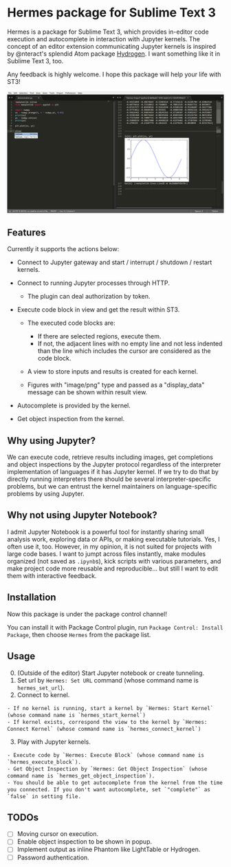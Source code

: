 Hermes package for Sublime Text 3
===

Hermes is a package for Sublime Text 3, which provides in-editor code execution and autocomplete in interaction with Jupyter kernels.
The concept of an editor extension communicating Jupyter kernels is inspired by @nteract's splendid Atom package [Hydrogen](https://github.com/nteract/Hydrogen). I want something like it in Sublime Text 3, too.

Any feedback is highly welcome. I hope this package will help your life with ST3!

![Introduction image](raw/images/README/intro.png)

Features
---------------

Currently it supports the actions below:

  - Connect to Jupyter gateway and start / interrupt / shutdown / restart kernels.
  - Connect to running Jupyter processes through HTTP.

    + The plugin can deal authorization by token.

  - Execute code block in view and get the result within ST3.

    + The executed code blocks are:

      * If there are selected regions, execute them.
      * If not, the adjacent lines with no empty line and not less indented than the line which includes the cursor are considered as the code block.

    + A view to store inputs and results is created for each kernel.
    + Figures with "image/png" type and passed as a "display_data" message can be shown within result view.

  - Autocomplete is provided by the kernel.
  - Get object inspection from the kernel.


Why using Jupyter?
-----------------

We can execute code, retrieve results including images, get completions and object inspections by the Jupyter protocol regardless of the interpreter implementation of languages if it has Jupyter kernel.
If we try to do that by directly running interpreters there should be several interpreter-specific problems, but we can entrust the kernel maintainers on language-specific problems by using Jupyter. 


Why not using Jupyter Notebook?
-----------------

I admit Jupyter Notebook is a powerful tool for instantly sharing small analysis work, exploring data or APIs, or making executable tutorials. Yes, I often use it, too.
However, in my opinion, it is not suited for projects with large code bases.
I want to jumpt across files instantly, make modules organized (not saved as `.ipynb`s), kick scripts with various parameters, and make project code more reusable and reproducible... but still I want to edit them with interactive feedback.


Installation
-----------------

Now this package is under the package control channel!

You can install it with Package Control plugin, run `Package Control: Install Package`, then choose `Hermes` from the package list.


Usage
-----------------

  0. (Outside of the editor) Start Jupyter notebook or create tunneling.
  1. Set url by `Hermes: Set URL` command (whose command name is `hermes_set_url`).
  2. Connect to kernel.

    - If no kernel is running, start a kernel by `Hermes: Start Kernel` (whose command name is `hermes_start_kernel`)
    - If kernel exists, correspond the view to the kernel by `Hermes: Connect Kernel` (whose command name is `hermes_connect_kernel`)

  3. Play with Jupyter kernels.

    - Execute code by `Hermes: Execute Block` (whose command name is `hermes_execute_block`).
    - Get Object Inspection by `Hermes: Get Object Inspection` (whose command name is `hermes_get_object_inspection`).
    - You should be able to get autocomplete from the kernel from the time you connected. If you don't want autocomplete, set `"complete"` as `false` in setting file.


TODOs
-----------------

  - [ ] Moving cursor on execution.
  - [ ] Enable object inspection to be shown in popup.
  - [ ] Implement output as inline Phantom like LightTable or Hydrogen.
  - [ ] Password authentication.

